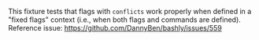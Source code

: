 This fixture tests that flags with `conflicts` work properly when defined
in a "fixed flags" context (i.e., when both flags and commands are defined).
Reference issue: https://github.com/DannyBen/bashly/issues/559

